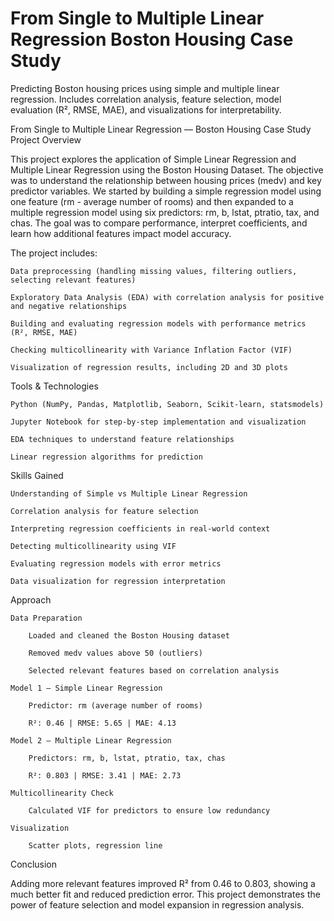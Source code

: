 # From Single to Multiple Linear Regression Boston Housing Case Study
Predicting Boston housing prices using simple and multiple linear regression. Includes correlation analysis, feature selection, model evaluation (R², RMSE, MAE), and visualizations for interpretability.

From Single to Multiple Linear Regression — Boston Housing Case Study
Project Overview

This project explores the application of Simple Linear Regression and Multiple Linear Regression using the Boston Housing Dataset. The objective was to understand the relationship between housing prices (medv) and key predictor variables.
We started by building a simple regression model using one feature (rm - average number of rooms) and then expanded to a multiple regression model using six predictors: rm, b, lstat, ptratio, tax, and chas. The goal was to compare performance, interpret coefficients, and learn how additional features impact model accuracy.

The project includes:

    Data preprocessing (handling missing values, filtering outliers, selecting relevant features)

    Exploratory Data Analysis (EDA) with correlation analysis for positive and negative relationships

    Building and evaluating regression models with performance metrics (R², RMSE, MAE)

    Checking multicollinearity with Variance Inflation Factor (VIF)

    Visualization of regression results, including 2D and 3D plots

Tools & Technologies

    Python (NumPy, Pandas, Matplotlib, Seaborn, Scikit-learn, statsmodels)

    Jupyter Notebook for step-by-step implementation and visualization

    EDA techniques to understand feature relationships

    Linear regression algorithms for prediction

Skills Gained

    Understanding of Simple vs Multiple Linear Regression

    Correlation analysis for feature selection

    Interpreting regression coefficients in real-world context

    Detecting multicollinearity using VIF

    Evaluating regression models with error metrics

    Data visualization for regression interpretation

Approach

    Data Preparation

        Loaded and cleaned the Boston Housing dataset

        Removed medv values above 50 (outliers)

        Selected relevant features based on correlation analysis

    Model 1 — Simple Linear Regression

        Predictor: rm (average number of rooms)

        R²: 0.46 | RMSE: 5.65 | MAE: 4.13

    Model 2 — Multiple Linear Regression

        Predictors: rm, b, lstat, ptratio, tax, chas

        R²: 0.803 | RMSE: 3.41 | MAE: 2.73

    Multicollinearity Check

        Calculated VIF for predictors to ensure low redundancy

    Visualization

        Scatter plots, regression line

 Conclusion

Adding more relevant features improved R² from 0.46 to 0.803, showing a much better fit and reduced prediction error. This project demonstrates the power of feature selection and model expansion in regression analysis.
